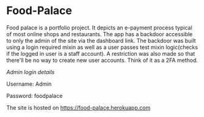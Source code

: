 # Food-Palace

Food palace is a portfolio project. It depicts an e-payment process typical of most online shops and restaurants. The app has a backdoor accessible to only the admin of the site via the dashboard link. The backdoor was built using a login required mixin as well as a user passes test mixin logic(checks if the logged in user is a staff account). A restriction was also made so that there'll be no way to create new user accounts. Think of it as a 2FA method.

*Admin login details*


Username: Admin

Password: foodpalace

The site is hosted on https://food-palace.herokuapp.com
